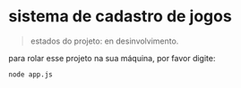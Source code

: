 <h1>sistema de cadastro de jogos</h1>

>estados do projeto: en desinvolvimento.

para rolar esse projeto na sua máquina, por favor digite:

```
node app.js
```
